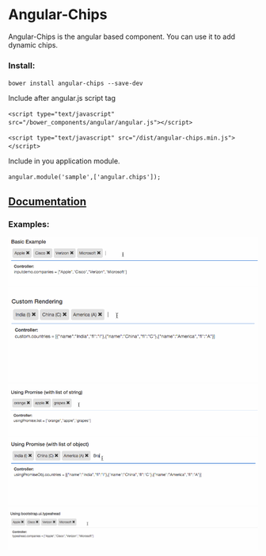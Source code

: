 # Angular-Chips

Angular-Chips is the angular based component. You can use it to add dynamic chips.

### Install:

`bower install angular-chips --save-dev`

Include after angular.js script tag

`<script type="text/javascript" src="/bower_components/angular/angular.js"></script>`

`<script type="text/javascript" src="/dist/angular-chips.min.js"></script>`

Include in you application module.

`angular.module('sample',['angular.chips']);`

##  [Documentation](http://blog.imaginea.com/angular-chips-documentation/)


### Examples:
<img src="others/Basic_example.gif">

<img src="others/Custom_example.gif">

<img src="others/Using_Promise_string_example.gif">

<img src="others/Using_Promise_obj_example.gif">

<img src="others/Using_typeahead_example.gif">
